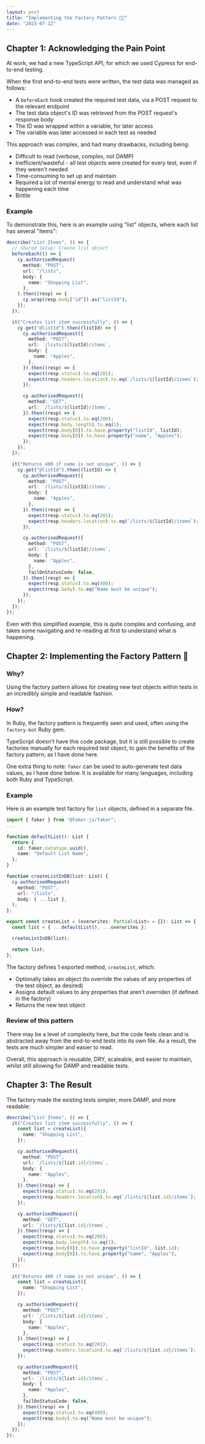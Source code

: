 ```yaml
---
layout: post
title: "Implementing the Factory Pattern 👨‍🏭"
date: "2023-07-12"
---
```


## Chapter 1: Acknowledging the Pain Point

At work, we had a new TypeScript API, for which we used Cypress for end-to-end testing.

When the first end-to-end tests were written, the test data was managed as follows:

- A `beforeEach` hook created the required test data, via a POST request to the relevant endpoint
- The test data object's ID was retrieved from the POST request's response body
- The ID was wrapped within a variable, for later access
- The variable was later accessed in each test as needed

This approach was complex, and had many drawbacks, including being:

- Difficult to read (verbose, complex, not DAMP)
- Inefficient/wasteful - all test objects were created for every test, even if they weren't needed
- Time-consuming to set up and maintain
- Required a lot of mental energy to read and understand what was happening each time
- Brittle

### Example

To demonstrate this, here is an example using "list" objects, where each list has several "items":

```typescript
describe("List Items", () => {
  // Shared Setup: Create list object
  beforeEach(() => {
    cy.authorisedRequest(
      method: "POST",
      url: "/lists",
      body: {
        name: "Shopping List",
      },
    ).then((resp) => {
      cy.wrap(resp.body["id"]).as("listId");
    });
  });

  it("Creates list item successfully", () => {
    cy.get("@listId").then((listId) => {
      cy.authorisedRequest({
        method: "POST",
        url: `/lists/${listId}/items`,
        body: {
          name: "Apples",
        },
      }).then((resp) => {
        expect(resp.status).to.eq(201);
        expect(resp.headers.location).to.eq(`/lists/${listId}/items`);
      });

      cy.authorisedRequest({
        method: "GET",
        url: `/lists/${listId}/items`,
      }).then((resp) => {
        expect(resp.status).to.eq(200);
        expect(resp.body.length).to.eq(1);
        expect(resp.body[0]).to.have.property("listId", listId);
        expect(resp.body[0]).to.have.property("name", "Apples");
      });
    });
  });

  it("Returns 400 if name is not unique", () => {
    cy.get("@listId").then((listId) => {
      cy.authorisedRequest({
        method: "POST",
        url: `/lists/${listId}/items`,
        body: {
          name: "Apples",
        },
      }).then((resp) => {
        expect(resp.status).to.eq(201);
        expect(resp.headers.location).to.eq(`/lists/${listId}/items`);
      });

      cy.authorisedRequest({
        method: "POST",
        url: `/lists/${listId}/items`,
        body: {
          name: "Apples",
        },
        failOnStatusCode: false,
      }).then((resp) => {
        expect(resp.status).to.eq(400);
        expect(resp.body).to.eq("Name must be unique");
      });
    });
  });
});
```

Even with this simplified example, this is quite complex and confusing, and takes some navigating and re-reading at first to understand what is happening.

## Chapter 2: Implementing the Factory Pattern 🤖

### Why?

Using the factory pattern allows for creating new test objects within tests in an incredibly simple and readable fashion.

### How?

In Ruby, the factory pattern is frequently seen and used, often using the `factory-bot` Ruby gem.

TypeScript doesn't have this code package, but it is still possible to create factories manually for each required test object, to gain the benefits of the factory pattern, as I have done here.

One extra thing to note: `faker` can be used to auto-generate test data values, as I have done below. It is available for many languages, including both Ruby and TypeScript.

### Example

Here is an example test factory for `list` objects, defined in a separate file.

```typescript
import { faker } from "@faker-js/faker";
...

function defaultList(): List {
  return {
    id: faker.datatype.uuid(),
    name: "Default List Name",
  };
}

function createListInDB(list: List) {
  cy.authorisedRequest(
    method: "POST",
    url: "/lists",
    body: { ...list },
  );
};

export const createList = (overwrites: Partial<List> = {}): List => {
  const list = { ...defaultList(), ...overwrites };

  createListInDB(list);

  return list;
};
```

The factory defines 1 exported method, `createList`, which:

- Optionally takes an object (to override the values of any properties of the test object, as desired)
- Assigns default values to any properties that aren't overriden (if defined in the factory)
- Returns the new test object

### Review of this pattern

There may be a level of complexity here, but the code feels clean and is abstracted away from the end-to-end tests into its own file. As a result, the tests are much simpler and easier to read.

Overall, this approach is reusable, DRY, scaleable, and easier to maintain, whilst still allowing for DAMP and readable tests.

## Chapter 3: The Result

The factory made the existing tests simpler, more DAMP, and more readable:

```typescript
describe("List Items", () => {
  it("Creates list item successfully", () => {
    const list = createList({
      name: "Shopping List",
    });

    cy.authorisedRequest({
      method: "POST",
      url: `/lists/${list.id}/items`,
      body: {
        name: "Apples",
      },
    }).then((resp) => {
      expect(resp.status).to.eq(201);
      expect(resp.headers.location).to.eq(`/lists/${list.id}/items`);
    });

    cy.authorisedRequest({
      method: "GET",
      url: `/lists/${list.id}/items`,
    }).then((resp) => {
      expect(resp.status).to.eq(200);
      expect(resp.body.length).to.eq(1);
      expect(resp.body[0]).to.have.property("listId", list.id);
      expect(resp.body[0]).to.have.property("name", "Apples");
    });
  });

  it("Returns 400 if name is not unique", () => {
    const list = createList({
      name: "Shopping List",
    });

    cy.authorisedRequest({
      method: "POST",
      url: `/lists/${list.id}/items`,
      body: {
        name: "Apples",
      },
    }).then((resp) => {
      expect(resp.status).to.eq(201);
      expect(resp.headers.location).to.eq(`/lists/${list.id}/items`);
    });

    cy.authorisedRequest({
      method: "POST",
      url: `/lists/${list.id}/items`,
      body: {
        name: "Apples",
      },
      failOnStatusCode: false,
    }).then((resp) => {
      expect(resp.status).to.eq(400);
      expect(resp.body).to.eq("Name must be unique");
    });
  });
});
```
